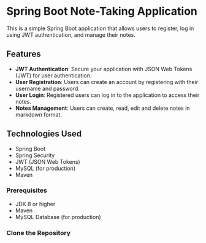 # Spring Boot Note-Taking Application

This is a simple Spring Boot application that allows users to register, log in using JWT authentication, and manage their notes. 

## Features

- **JWT Authentication**: Secure your application with JSON Web Tokens (JWT) for user authentication.
- **User Registration**: Users can create an account by registering with their username and password.
- **User Login**: Registered users can log in to the application to access their notes.
- **Notes Management**: Users can  create, read, edit and delete notes in markdown format.

## Technologies Used

- Spring Boot
- Spring Security
- JWT (JSON Web Tokens)
- MySQL (for production)
- Maven



### Prerequisites

- JDK 8 or higher
- Maven
- MySQL Database (for production)

### Clone the Repository

